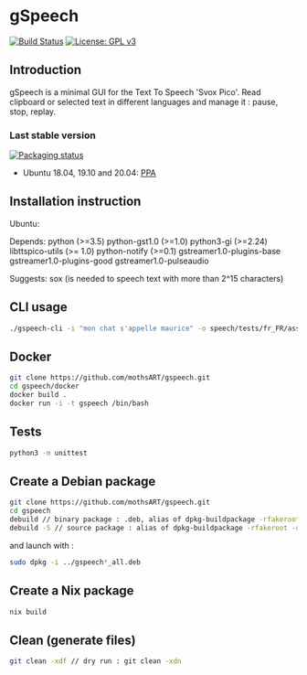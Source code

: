 # gSpeech

[![Build Status](https://travis-ci.org/mothsART/gSpeech.png?branch=master)](https://travis-ci.org/mothsART/gSpeech)
[![License: GPL v3](https://img.shields.io/badge/License-GPLv3-blue.svg)](https://www.gnu.org/licenses/gpl-3.0)

## Introduction

gSpeech is a minimal GUI for the Text To Speech 'Svox Pico'.
Read clipboard or selected text in different languages and manage it : pause, stop, replay.

### Last stable version

[![Packaging status](https://repology.org/badge/vertical-allrepos/gspeech.svg)](https://repology.org/project/gspeech/versions)

- Ubuntu 18.04, 19.10 and 20.04: [PPA](https://launchpad.net/~jerem-ferry/+archive/ubuntu/tts)

## Installation instruction

Ubuntu:

Depends: python (>=3.5) python-gst1.0 (>=1.0) python3-gi (>=2.24) libttspico-utils (>= 1.0) python-notify (>=0.1) gstreamer1.0-plugins-base gstreamer1.0-plugins-good gstreamer1.0-pulseaudio

Suggests: sox (is needed to speech text with more than 2^15 characters)

## CLI usage

```sh
./gspeech-cli -i "mon chat s'appelle maurice" -o speech/tests/fr_FR/assets/chat_maurice.wav
```

## Docker

```sh
git clone https://github.com/mothsART/gspeech.git
cd gspeech/docker
docker build .
docker run -i -t gspeech /bin/bash
```

## Tests

```sh
python3 -m unittest
```

## Create a Debian package

```sh
git clone https://github.com/mothsART/gspeech.git
cd gspeech
debuild // binary package : .deb, alias of dpkg-buildpackage -rfakeroot -d -us -uc
debuild -S // source package : alias of dpkg-buildpackage -rfakeroot -d -us -uc -S
```

and launch with :

```sh
sudo dpkg -i ../gspeech*_all.deb
```

## Create a Nix package

```sh
nix build
```

## Clean (generate files)

```sh
git clean -xdf // dry run : git clean -xdn
```
